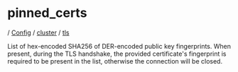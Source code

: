# pinned_certs

/ [Config](../../../index.md) / [cluster](../../index.md) / [tls](../index.md) 

List of hex-encoded SHA256 of DER-encoded public key fingerprints. When present, during the TLS handshake, the
provided certificate's fingerprint is required to be present in the list, otherwise the connection will be
closed.

